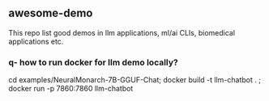 ## awesome-demo
This repo list good demos in llm applications, ml/ai CLIs, biomedical applications etc. 

### q- how to run docker for llm demo locally?
cd examples/NeuralMonarch-7B-GGUF-Chat; docker build -t llm-chatbot . ; docker run -p 7860:7860 llm-chatbot
